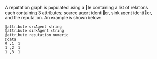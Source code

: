 A reputation graph is populated using a le containing a list of relations each containing 3 attributes; source agent identier, sink agent identier, and the reputation. An example is shown below:
```
@attribute srcAgent string
@attribute sinkAgent string
@attribute reputation numeric
@data
0 ,1 ,1
1 ,2 ,1
1 ,3 ,1
```